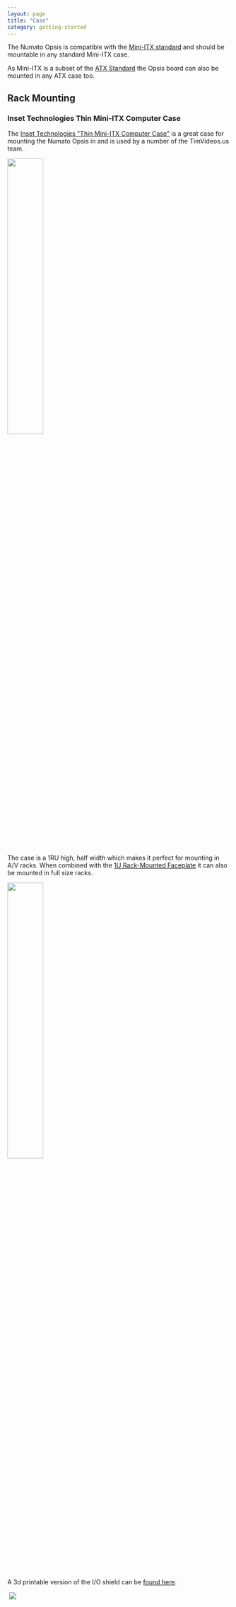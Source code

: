 ```yaml
---
layout: page
title: "Case"
category: getting-started
---
```


The Numato Opsis is compatible with the
[Mini-ITX standard](https://en.wikipedia.org/wiki/Mini-ITX) and should be mountable in
any standard Mini-ITX case.

As Mini-ITX is a subset of the
[ATX Standard](https://en.wikipedia.org/wiki/Mini-ITX)
the Opsis board can also be mounted in any ATX case too.


## Rack Mounting


### Inset Technologies Thin Mini-ITX Computer Case

The [Inset Technologies "Thin Mini-ITX Computer Case"](http://amzn.to/1Okez89)
is a great case for mounting the Numato Opsis in and is used by a number of the
TimVideos.us team.

<a href="http://amzn.to/1Okez89">
 <img src="http://ecx.images-amazon.com/images/I/613%2B840AsbL._SL1024_.jpg" style="width: 40%;">
</a>

The case is a 1RU high, half width which makes it perfect for mounting in A/V
racks. When combined with the
[1U Rack-Mounted Faceplate](http://amzn.to/1OkfvJE) it can also be mounted in
full size racks.

<a href="http://amzn.to/1OkfvJE">
 <img src="http://ecx.images-amazon.com/images/I/81kM-8eV%2BpL._SL1500_.jpg" style="width: 40%;">
</a>

A 3d printable version of the I/O shield can be
[found here](https://cad.onshape.com/documents/50ac67f8fe204ee293f84f86/w/387f50190178472d9614f2f2).


<a href="https://picasaweb.google.com/100642868990821651444/Opsis3DPrintedIOShield?authuser=0&feat=embedwebsite">
 <img src="https://lh3.googleusercontent.com/-yzrVcYK-jZU/Vo4sYbC-SCE/AAAAAAAAWuE/7HqhzYj5qIE/s200-c-Ic42/Opsis3DPrintedIOShield.jpg" style="margin:1px 0 0 4px;">
</a>

